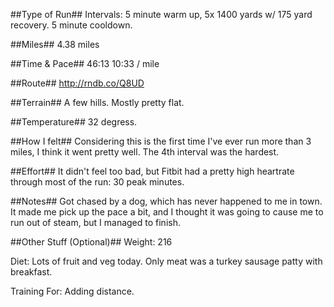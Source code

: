 <!--
.. title: Running Journal: Jan 9, 2017
.. slug: running-journal-jan-9-2017
.. date: 2017-01-09 08:53:32 UTC-05:00
.. tags: running-journal
.. category:running-journal
.. link:
.. description:
.. type: running-journal
-->

##Type of Run##
Intervals: 5 minute warm up, 5x 1400 yards w/ 175 yard recovery. 5 minute cooldown.

##Miles##
4.38 miles

##Time & Pace##
46:13
10:33 / mile

##Route##
http://rndb.co/Q8UD

##Terrain##
A few hills. Mostly pretty flat.

##Temperature##
32 degress.

##How I felt##
Considering this is the first time I've ever run more than 3 miles, I think it went pretty well. The 4th interval was the hardest.

##Effort##
It didn't feel too bad, but Fitbit had a pretty high heartrate through most of the run: 30 peak minutes.

##Notes##
Got chased by a dog, which has never happened to me in town. It made me pick up the pace a bit, and I thought it was going to cause me to run out of steam, but I managed to finish.

##Other Stuff (Optional)##
Weight: 216

Diet: Lots of fruit and veg today. Only meat was a turkey sausage patty with breakfast.

Training For: Adding distance.
